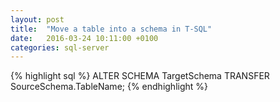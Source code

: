 ```yaml
---
layout: post
title:  "Move a table into a schema in T-SQL"
date:   2016-03-24 10:11:00 +0100
categories: sql-server
---
```


{% highlight sql %}
ALTER SCHEMA TargetSchema 
    TRANSFER SourceSchema.TableName;
{% endhighlight %}
